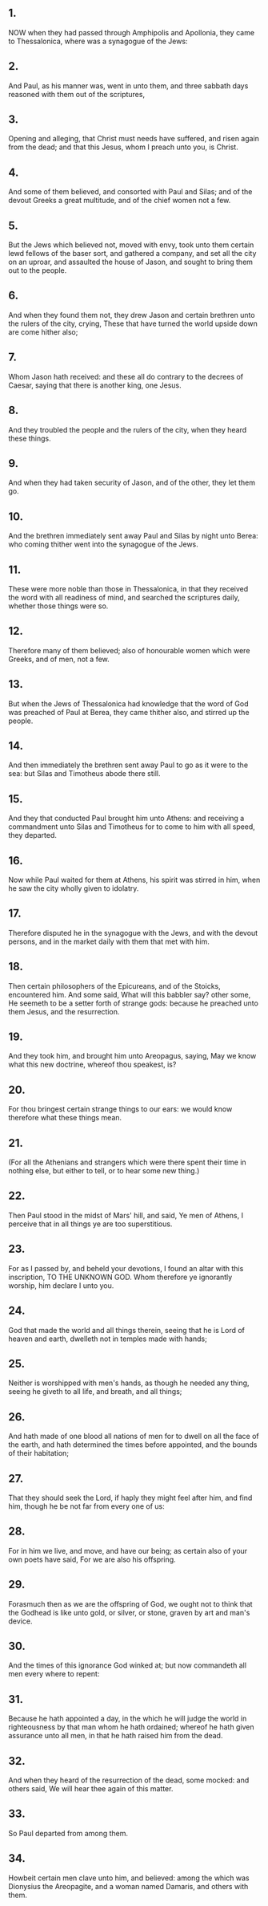 ## 1.
NOW when they had passed through Amphipolis and Apollonia, they came to Thessalonica, where was a synagogue of the Jews:
## 2.
And Paul, as his manner was, went in unto them, and three sabbath days reasoned with them out of the scriptures,
## 3.
Opening and alleging, that Christ must needs have suffered, and risen again from the dead; and that this Jesus, whom I preach unto you, is Christ.
## 4.
And some of them believed, and consorted with Paul and Silas; and of the devout Greeks a great multitude, and of the chief women not a few.
## 5.
But the Jews which believed not, moved with envy, took unto them certain lewd fellows of the baser sort, and gathered a company, and set all the city on an uproar, and assaulted the house of Jason, and sought to bring them out to the people.
## 6.
And when they found them not, they drew Jason and certain brethren unto the rulers of the city, crying, These that have turned the world upside down are come hither also;
## 7.
Whom Jason hath received: and these all do contrary to the decrees of Caesar, saying that there is another king, one Jesus.
## 8.
And they troubled the people and the rulers of the city, when they heard these things.
## 9.
And when they had taken security of Jason, and of the other, they let them go.
## 10.
And the brethren immediately sent away Paul and Silas by night unto Berea: who coming thither went into the synagogue of the Jews.
## 11.
These were more noble than those in Thessalonica, in that they received the word with all readiness of mind, and searched the scriptures daily, whether those things were so.
## 12.
Therefore many of them believed; also of honourable women which were Greeks, and of men, not a few.
## 13.
But when the Jews of Thessalonica had knowledge that the word of God was preached of Paul at Berea, they came thither also, and stirred up the people.
## 14.
And then immediately the brethren sent away Paul to go as it were to the sea: but Silas and Timotheus abode there still.
## 15.
And they that conducted Paul brought him unto Athens: and receiving a commandment unto Silas and Timotheus for to come to him with all speed, they departed.
## 16.
Now while Paul waited for them at Athens, his spirit was stirred in him, when he saw the city wholly given to idolatry.
## 17.
Therefore disputed he in the synagogue with the Jews, and with the devout persons, and in the market daily with them that met with him.
## 18.
Then certain philosophers of the Epicureans, and of the Stoicks, encountered him. And some said, What will this babbler say? other some, He seemeth to be a setter forth of strange gods: because he preached unto them Jesus, and the resurrection.
## 19.
And they took him, and brought him unto Areopagus, saying, May we know what this new doctrine, whereof thou speakest, is?
## 20.
For thou bringest certain strange things to our ears: we would know therefore what these things mean.
## 21.
(For all the Athenians and strangers which were there spent their time in nothing else, but either to tell, or to hear some new thing.)
## 22.
Then Paul stood in the midst of Mars' hill, and said, Ye men of Athens, I perceive that in all things ye are too superstitious.
## 23.
For as I passed by, and beheld your devotions, I found an altar with this inscription, TO THE UNKNOWN GOD. Whom therefore ye ignorantly worship, him declare I unto you.
## 24.
God that made the world and all things therein, seeing that he is Lord of heaven and earth, dwelleth not in temples made with hands;
## 25.
Neither is worshipped with men's hands, as though he needed any thing, seeing he giveth to all life, and breath, and all things;
## 26.
And hath made of one blood all nations of men for to dwell on all the face of the earth, and hath determined the times before appointed, and the bounds of their habitation;
## 27.
That they should seek the Lord, if haply they might feel after him, and find him, though he be not far from every one of us:
## 28.
For in him we live, and move, and have our being; as certain also of your own poets have said, For we are also his offspring.
## 29.
Forasmuch then as we are the offspring of God, we ought not to think that the Godhead is like unto gold, or silver, or stone, graven by art and man's device.
## 30.
And the times of this ignorance God winked at; but now commandeth all men every where to repent:
## 31.
Because he hath appointed a day, in the which he will judge the world in righteousness by that man whom he hath ordained; whereof he hath given assurance unto all men, in that he hath raised him from the dead.
## 32.
And when they heard of the resurrection of the dead, some mocked: and others said, We will hear thee again of this matter.
## 33.
So Paul departed from among them.
## 34.
Howbeit certain men clave unto him, and believed: among the which was Dionysius the Areopagite, and a woman named Damaris, and others with them.
